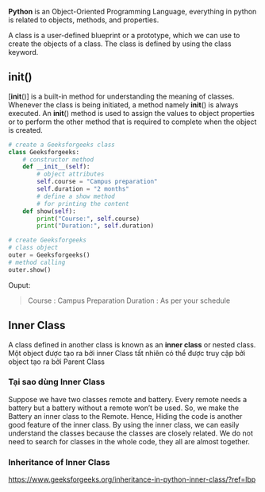 **Python** is an Object-Oriented Programming Language, everything in python is related to objects, methods, and properties.

A class is a user-defined blueprint or a prototype, which we can use to create the objects of a class. The class is defined by using the class keyword.

## __init__()
[__init__()] is a built-in method for understanding the meaning of classes. Whenever the class is being initiated, a method namely __init__() is always executed. An __init__() method is used to assign the values to object properties or to perform the other method that is required to complete when the object is created.
```python
# create a Geeksforgeeks class
class Geeksforgeeks:
	# constructor method
	def __init__(self):
		# object attributes
		self.course = "Campus preparation"
		self.duration = "2 months"
		# define a show method
		# for printing the content
	def show(self):
		print("Course:", self.course)
		print("Duration:", self.duration)

# create Geeksforgeeks
# class object
outer = Geeksforgeeks()
# method calling
outer.show()
```

Ouput:
>Course : Campus Preparation
>Duration : As per your schedule

## Inner Class
A class defined in another class is known as an **inner class** or nested class.
Một object được tạo ra bởi inner Class tất nhiên có thể được truy cập bởi object tạo ra bởi Parent Class

### Tại sao dùng Inner Class
Suppose we have two classes remote and battery. Every remote needs a battery but a battery without a remote won’t be used. So, we make the Battery an inner class to the Remote.
Hence, Hiding the code is another good feature of the inner class. By using the inner class, we can easily understand the classes because the classes are closely related. We do not need to search for classes in the whole code, they all are almost together.

### Inheritance of Inner Class
https://www.geeksforgeeks.org/inheritance-in-python-inner-class/?ref=lbp
